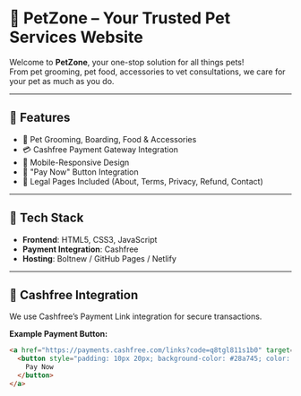 # 🐾 PetZone – Your Trusted Pet Services Website

Welcome to **PetZone**, your one-stop solution for all things pets!  
From pet grooming, pet food, accessories to vet consultations, we care for your pet as much as you do.

---

## 🚀 Features

- 🐶 Pet Grooming, Boarding, Food & Accessories
- 💳 Cashfree Payment Gateway Integration
- 📱 Mobile-Responsive Design
- 🛒 "Pay Now" Button Integration
- 📜 Legal Pages Included (About, Terms, Privacy, Refund, Contact)

---

## 🧪 Tech Stack

- **Frontend**: HTML5, CSS3, JavaScript
- **Payment Integration**: Cashfree
- **Hosting**: Boltnew / GitHub Pages / Netlify

---

## 🔗 Cashfree Integration

We use Cashfree’s Payment Link integration for secure transactions.

**Example Payment Button:**

```html
<a href="https://payments.cashfree.com/links?code=q8tgl811s1b0" target="_blank">
  <button style="padding: 10px 20px; background-color: #28a745; color: white; border: none; border-radius: 4px;">
    Pay Now
  </button>
</a>
